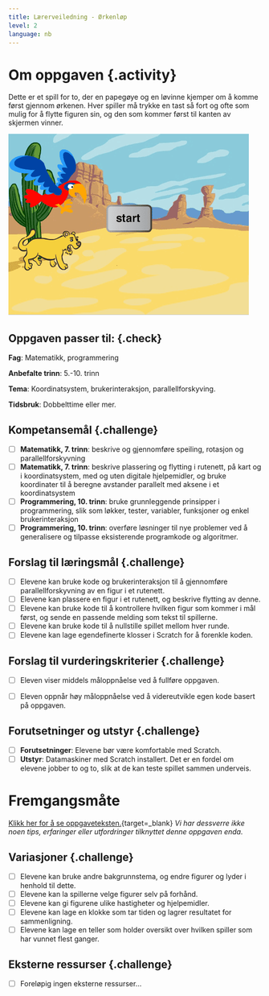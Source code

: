 ```yaml
---
title: Lærerveiledning - Ørkenløp
level: 2
language: nb
---
```


# Om oppgaven {.activity}
Dette er et spill for to, der en papegøye og en løvinne kjemper om å
komme først gjennom ørkenen. Hver spiller må trykke en tast så fort og
ofte som mulig for å flytte figuren sin, og den som kommer først til
kanten av skjermen vinner.

![](orkenlop.png)

## Oppgaven passer til: {.check}
 __Fag__: Matematikk, programmering

__Anbefalte trinn__: 5.-10. trinn

__Tema__: Koordinatsystem, brukerinteraksjon, parallellforskyving.

__Tidsbruk__: Dobbelttime eller mer.

## Kompetansemål {.challenge}
- [ ] __Matematikk, 7. trinn__: beskrive og gjennomføre speiling, rotasjon og parallellforskyvning
- [ ] __Matematikk, 7. trinn__: beskrive plassering og flytting i rutenett, på kart og i koordinatsystem, med og uten digitale hjelpemidler, og bruke koordinater til å beregne avstander parallelt med aksene i et koordinatsystem
- [ ] __Programmering, 10. trinn__: bruke grunnleggende prinsipper i programmering, slik som løkker, tester, variabler, funksjoner og enkel brukerinteraksjon
- [ ] __Programmering, 10. trinn__: overføre løsninger til nye problemer ved å generalisere og tilpasse eksisterende programkode og algoritmer.

## Forslag til læringsmål {.challenge}
- [ ] Elevene kan bruke kode og brukerinteraksjon til å gjennomføre parallellforskyvning av en figur i et rutenett.
- [ ] Elevene kan plassere en figur i et rutenett, og beskrive flytting av denne.
- [ ] Elevene kan bruke kode til å kontrollere hvilken figur som kommer i mål først, og sende en passende melding som tekst til spillerne.
- [ ] Elevene kan bruke kode til å nullstille spillet mellom hver runde.
- [ ] Elevene kan lage egendefinerte klosser i Scratch for å forenkle koden.

## Forslag til vurderingskriterier {.challenge}
- [ ] Eleven viser middels måloppnåelse ved å fullføre oppgaven.
- [ ] Eleven oppnår høy måloppnåelse ved å videreutvikle egen kode basert på oppgaven.


## Forutsetninger og utstyr {.challenge}
- [ ] __Forutsetninger__: Elevene bør være komfortable med Scratch.
- [ ] __Utstyr__: Datamaskiner med Scratch installert. Det er en fordel om elevene jobber to og to, slik at de kan teste spillet sammen underveis.

# Fremgangsmåte
[Klikk her for å se oppgaveteksten.](../OPPGAVE/OPPGAVE.html){target=_blank}
_Vi har dessverre ikke noen tips, erfaringer eller utfordringer tilknyttet denne oppgaven enda._

## Variasjoner {.challenge}
- [ ] Elevene kan bruke andre bakgrunnstema, og endre figurer og lyder i henhold til dette.
- [ ] Elevene kan la spillerne velge figurer selv på forhånd.
- [ ] Elevene kan gi figurene ulike hastigheter og hjelpemidler.
- [ ] Elevene kan lage en klokke som tar tiden og lagrer resultatet for sammenligning.
- [ ] Elevene kan lage en teller som holder oversikt over hvilken spiller som har vunnet flest ganger.

## Eksterne ressurser {.challenge}
- [ ] Foreløpig ingen eksterne ressurser...
